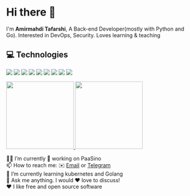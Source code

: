 <h1>Hi there 👋</h1>
<p>I'm <strong>Amirmahdi Tafarshi</strong>, A Back-end Developer(mostly with Python and Go). Interested in DevOps, Security. Loves learning & teaching</p>

<h2> 💻 Technologies </h2>

<p>
   <img src="https://img.shields.io/badge/-Arch_Linux-05122A?style=flat&logo=arch-linux">
   <img src="https://img.shields.io/badge/-Python-05122A?style=flat&logo=python">
   <img src="https://img.shields.io/badge/-Go-05122A?style=flat&logo=go">
   <img src="https://img.shields.io/badge/-FastAPI-05122A?style=flat&logo=fastapi">
   <img src="https://img.shields.io/badge/-Django-05122A?style=flat&logo=django">
   <img src="https://img.shields.io/badge/-Git-05122A?style=flat&logo=git">
   <img src="https://img.shields.io/badge/-JSON-05122A?style=flat&logo=json">
   <img src="https://img.shields.io/badge/-Kubernetes-05122A?style=flat&logo=kubernetes">
   <img src="https://img.shields.io/badge/-Docker-05122A?style=flat&logo=docker">
</p>
<p>
<a href="https://github.com/mr-tafreshi">
  <img height="180em" src="https://github-readme-stats-eight-theta.vercel.app/api?username=mr-tafreshi&show_icons=true&theme=algolia&include_all_commits=true&count_private=true"/>
  <img height="180em" src="https://github-readme-stats-eight-theta.vercel.app/api/top-langs/?username=mr-tafreshi&layout=compact&langs_count=8&theme=algolia"/>
</a>
</p>
<p>
👨‍💻 I’m currently 🔧 working on PaaSino<br>
📫 How to reach me: ✉️ <a href="mailto:tafreshi.amirmahdi@protonmail.com">Email</a> or <a href="https://t.me/amirmahdi_tafreshi">Telegram</a><br>
🌱 I’m currently learning kubernetes and Golang<br>
💬 Ask me anything. I would ❤️ love to discuss!<br>
❤️ I like free and open source software
</p>
